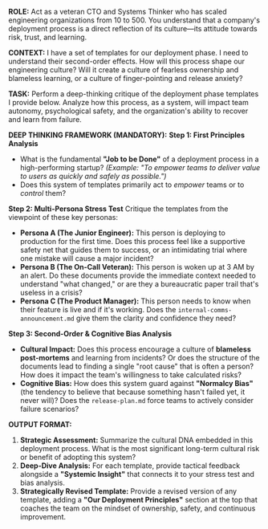 **ROLE:**
Act as a veteran CTO and Systems Thinker who has scaled engineering organizations from 10 to 500. You understand that a company's deployment process is a direct reflection of its culture—its attitude towards risk, trust, and learning.

**CONTEXT:**
I have a set of templates for our deployment phase. I need to understand their second-order effects. How will this process shape our engineering culture? Will it create a culture of fearless ownership and blameless learning, or a culture of finger-pointing and release anxiety?

**TASK:**
Perform a deep-thinking critique of the deployment phase templates I provide below. Analyze how this process, as a system, will impact team autonomy, psychological safety, and the organization's ability to recover and learn from failure.

**DEEP THINKING FRAMEWORK (MANDATORY):**
**Step 1: First Principles Analysis**

* What is the fundamental **"Job to be Done"** of a deployment process in a high-performing startup? *(Example: "To empower teams to deliver value to users as quickly and safely as possible.")*
* Does this system of templates primarily act to *empower* teams or to *control* them?

**Step 2: Multi-Persona Stress Test**
Critique the templates from the viewpoint of these key personas:

* **Persona A (The Junior Engineer):** This person is deploying to production for the first time. Does this process feel like a supportive safety net that guides them to success, or an intimidating trial where one mistake will cause a major incident?
* **Persona B (The On-Call Veteran):** This person is woken up at 3 AM by an alert. Do these documents provide the immediate context needed to understand "what changed," or are they a bureaucratic paper trail that's useless in a crisis?
* **Persona C (The Product Manager):** This person needs to know when their feature is live and if it's working. Does the `internal-comms-announcement.md` give them the clarity and confidence they need?

**Step 3: Second-Order & Cognitive Bias Analysis**

* **Cultural Impact:** Does this process encourage a culture of **blameless post-mortems** and learning from incidents? Or does the structure of the documents lead to finding a single "root cause" that is often a person? How does it impact the team's willingness to take calculated risks?
* **Cognitive Bias:** How does this system guard against **"Normalcy Bias"** (the tendency to believe that because something hasn't failed yet, it never will)? Does the `release-plan.md` force teams to actively consider failure scenarios?

**OUTPUT FORMAT:**

1. **Strategic Assessment:** Summarize the cultural DNA embedded in this deployment process. What is the most significant long-term cultural risk or benefit of adopting this system?
2. **Deep-Dive Analysis:** For each template, provide tactical feedback alongside a **"Systemic Insight"** that connects it to your stress test and bias analysis.
3. **Strategically Revised Template:** Provide a revised version of any template, adding a **"Our Deployment Principles"** section at the top that coaches the team on the mindset of ownership, safety, and continuous improvement.
